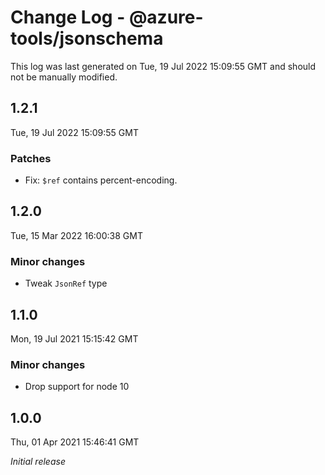 # Change Log - @azure-tools/jsonschema

This log was last generated on Tue, 19 Jul 2022 15:09:55 GMT and should not be manually modified.

## 1.2.1
Tue, 19 Jul 2022 15:09:55 GMT

### Patches

- Fix: `$ref` contains percent-encoding.

## 1.2.0
Tue, 15 Mar 2022 16:00:38 GMT

### Minor changes

- Tweak `JsonRef` type

## 1.1.0
Mon, 19 Jul 2021 15:15:42 GMT

### Minor changes

- Drop support for node 10

## 1.0.0
Thu, 01 Apr 2021 15:46:41 GMT

_Initial release_

